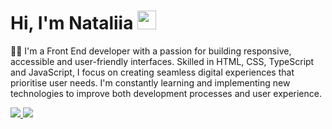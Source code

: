 # Hi, I'm Nataliia   <img src="https://media.giphy.com/media/hvRJCLFzcasrR4ia7z/giphy.gif" width="30px"/>

👩‍💻 I'm a Front End developer with a passion for building responsive, accessible and user-friendly interfaces. Skilled in HTML, CSS, TypeScript and JavaScript, I focus on creating seamless digital experiences that prioritise user needs. I'm constantly learning and implementing new technologies to improve both development processes and user experience.

<a href="https://t.me/petriwna">
       <img src="https://img.shields.io/badge/Telegram-2CA5E0?style=for-the-badge&logo=telegram&logoColor=white"/>
   </a>

   <a href="https://t.me/petriwna">
       <img src="https://img.shields.io/badge/LinkedIn-blue?style=for-the-badge&logo=linkedin&logoColor=white"/>
   </a>
